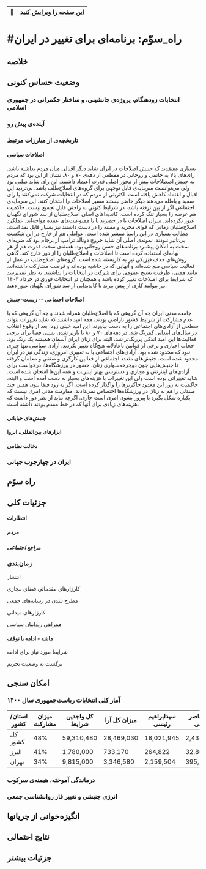 <div style="text-align: right"> 

| :memo:        | [این صفحه را ویرایش کنید](https://github.com/peymanr/thirdway/edit/main/README.md)|
|---------------|:------------------------|

</div>

# #راه_سوّم: برنامه‌ای برای تغییر در ایران

## خلاصه

## وضعیت حساس کنونی

### انتخابات زودهنگام، پروژه‌ی جانشینی، و ساختار حکمرانی در جمهوری اسلامی

### آینده‌ی پیش رو

### تاریخچه‌ی از مبارزات مرتبط

#### اصلاحات سیاسی
بسیاری معتقدند که جنبش اصلاحات در ایران شاید دیگر اقبالی میان مردم نداشته باشد. رای‌های بالا به خاتمی و روحانی در مقطعی از دهه‌ی ۷۰ و ۸۰،  نشان از این بود که مردم به جنبش اصطلاحات بیش از محور اصلی قدرت اعتماد داشتند. این رای شاید صلبی بود ولی می‌توانست سرمایه‌ی قابل توجهی برای گروه‌های اصلاح‌طلب باشد. بی‌تردید این اقبال و اعتماد کاهش یافته است. اکثریتی از مردم که در انتخابات شرکت نمی‌کنند یا رای سفید و باطله می‌دهند دیگر حاضر نیستند مسیر اصلاحات را امتحان کنند. این سرمایه‌ی اجتماعی اگر از بین نرفته باشد، در شرایط کنونی به راحتی قابل تجمیع نیست. حاکمیت هم عرصه را بسیار تنگ کرده است. کاندیداهای اصلی اصلاح‌طلبان از سد شورای نگهبان عبور نکرده‌اند. سران اصلاحات یا در حصرند یا با ممنوعیت‌های عمده مواجه‌اند. عملکرد اصلاح‌طلبان زمانی که قوای مجریه و مقننه را در دست داشتند نیز بسیار قابل نقد است. مطالب بسیاری در این راستا منتشر شده است. عواملی هم از خارج در این شکست بی‌تاثیر نبودند. نمونه‌ی اصلی آن شاید خروج دونالد ترامپ از برجام بود که ضربه‌ای سخت به امکان پیشبرد برنامه‌های حسن روحانی بود. هسته‌‌ی سخت قدرت هم از هر بهانه‌ای استفاده کرده است تا اصلاحات و اصلاح‌طلبان را از دور خارج کند. گاهی روش‌های حذف فیزیکی نیز به کاربسته شده است. گروه‌های اصلاح‌طلب در عمل از فعالیت سیاسی منع شده‌اند و آنهایی که در حاشیه بوده‌اند و فرصت مشارکت داشته‌اند، مانند همتی، ظرفیت بسیج عمومی برای شرکت در انتخابات را نداشتند. به نظر نمی‌رسد که شرایط برای اصلاحات تغییر کرده باشد و همچنان در انتخابات فوری در خرداد ۱۴۰۳ نیز بتوانند کاری از پیش ببرند تا کاندیدایی از سد شورای نگهبان عبور دهند. 

#### اصلاحات اجتماعی -- زیست-جنبش
 جامعه مدنی ایران چه آن گروهی که با اصلاح‌طلبان همراه شدند و چه آن گروهی که با عدم مشارکت از شرایط کشور ناراضی بودند، همه امید داشتند که شاید تغییرات بتواند سطحی از آزادی‌های اجتماعی را به دست بیاورند. این امید خیلی زود، بعد از وقوع انقلاب در سال‌های ابتدایی کمرنگ شد. در دهه‌های ۷۰ و ۸۰ با بازتر شدن نسبی فضا برای برخی فعالیت‌ها این امید اندکی پررنگ‌تر شد. البته برای زنان ایران آسمان همیشه یک رنگ بود. حجاب اجباری و برخی از قوانین ناعادلانه هیچ‌گاه تغییر نکردند. آزادی سیاسی تنها چیزی نبود که محدود شده بود. آزادی‌های اجتماعی یا به تعبیری امروزی، زندگی نیز در ایران محدود شده است. جنبش‌های متعدد اجتماعی از فعالین کارگری و صنفی و معلمان گرفته تا جنبش‌هایی چون دوچرخه‌سواری زنان، حضور در ورزشگاه‌ها، درخواست برای آزادی‌های اینترنتی و مجازی و دسترسی بهتر اینترنت و همه این‌ها امتحان شده است. شاید تغییراتی بوده است ولی این تغییرات با هزینه‌های بسیار به دست آمده است و البته، حاکمیت به زور این معدود خاکریزها را واگذار کرده است. اگر به زود فیفا نبود، همین چند صندلی را هم به زنان در ورزشگاه‌ها اختصاص نمی‌دادند. مقاومت مدنی امری نیست که یکباره شکل بگیرد یا پیروز بشود. امری است جاری. اگرچه نباید از نظر دور داشت که هزینه‌های زیادی برای آنها که در خط مقدم بودند داشته است. 
#### جنبش‌های خیابانی
#### ابزارهای بین‌المللی، انزوا
#### دخالت نظامی
### ایران در چهارچوب جهانی


## راه سوّم

## جزئیات کلی

#### انتظارات

##### مردم 

##### مراجع اجتماعی

### زمان‌بندی

انتشار

کارزارهای مقدماتی فضای مجازی

مطرح شدن در رسانه‌های جمعی

کارزارهای میدانی

همراهیِ زندانیان سیاسی

#### ماشه - ادامه یا توقف

شرایط مورد نیاز برای ادامه

برگشت به وضعیت تحریم


## امکان سنجی
### آمار کلی انتخابات ریاست‌جمهوری سال ۱۴۰۰
| استان/کشور   | میزان مشارکت | کل واجدین شرایط | میزان کل آرا | سیدابراهیم رئیسی | عبدالناصر همتی | آرای باطله | امیرحسین قاضی‌زاده | محسن رضایی |
|--------------|--------------|------------------|--------------|-------------------|-----------------|------------|---------------------|-------------|
| کل کشور      | 48%          | 59,310,480       | 28,469,030   | 18,021,945        | 2,433,300       | 3,569,290 | 1,003,650           | 3,440,845   |
| البرز        | 41%          | 1,780,000        | 733,170      | 264,822           | 32,801          | 375,413   | 21,188              | 38,946      |
| تهران        | 34%          | 9,815,000        | 3,346,580    | 2,159,504         | 395,211         | 298,841   | 178,252             | 314,772     |


### درماندگی آموخته، هیمنه‌ی سرکوب

### انرژی جنبشی و تغییر فاز روانشناسی جمعی 

## انگیزه‌خوانی از جریانها

## نتایج احتمالی

## جزئیات بیشتر




